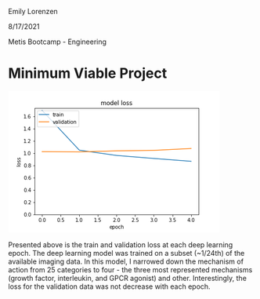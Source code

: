 Emily Lorenzen

8/17/2021

Metis Bootcamp - Engineering

# Minimum Viable Project

![](best_loss.png)

Presented above is the train and validation loss at each deep learning epoch. The deep learning model was trained on a subset (~1/24th) of the available imaging data. In this model, I narrowed down the mechanism of action from 25 categories to four -  the three most represented mechanisms (growth factor, interleukin, and GPCR agonist) and other. Interestingly, the loss for the validation data was not decrease with each epoch. 